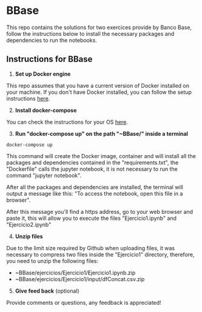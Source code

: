 # BBase

This repo contains the solutions for two exercices provide by Banco Base, follow the instructions below to install the necessary packages and dependencies to run the notebooks. 


## Instructions for BBase

1. **Set up Docker engine**

This repo assumes that you have a current version of Docker installed on your machine. If you don't have Docker installed, you can follow the setup instructions [here](https://docs.docker.com/get-started/#download-and-install-docker).

2. **Install docker-compose**

You can check the instructions for your OS [here](https://docs.docker.com/compose/install/).


3. **Run "docker-compose up" on the path "~BBase/" inside a terminal**

```
docker-compose up
```

This command will create the Docker image, container and will install all the packages and dependencies contained in the "requirements.txt", the "Dockerfile" calls the jupyter notebook, it is not necessary to run the command "jupyter notebook". 

After all the packages and dependencies are installed, the terminal will output a message like this: "To access the notebook, open this file in a browser". 
 
After this message you'll find a https address, go to your web browser and paste it, this will allow you to execute the files "Ejercicio1.ipynb" and "Ejercicio2.ipynb"

4. **Unzip files**

Due to the limit size required by Github when uploading files, it was necessary to compress two files inside the "Ejercicio1" directory, therefore, you need to unzip the following files:

 - ~BBase/ejercicios/Ejercicio1/Ejercicio1.ipynb.zip
 - ~BBase/ejercicios/Ejercicio1/input/dfConcat.csv.zip


5. **Give feed back** (optional)

Provide comments or questions, any feedback is appreciated! 

